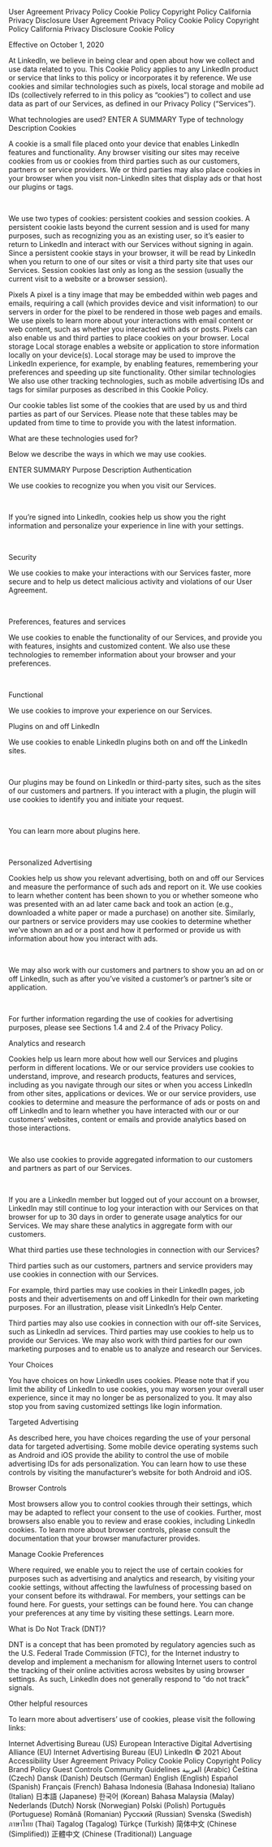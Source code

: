  
 
User Agreement
Privacy Policy
Cookie Policy
Copyright Policy
California Privacy Disclosure
User Agreement
Privacy Policy
Cookie Policy
Copyright Policy
California Privacy Disclosure
Cookie Policy

Effective on October 1, 2020

At LinkedIn, we believe in being clear and open about how we collect and use data related to you. This Cookie Policy applies to any LinkedIn product or service that links to this policy or incorporates it by reference. We use cookies and similar technologies such as pixels, local storage and mobile ad IDs (collectively referred to in this policy as “cookies”) to collect and use data as part of our Services, as defined in our Privacy Policy (“Services”).

What technologies are used?
ENTER A SUMMARY
Type of technology	Description
Cookies	

A cookie is a small file placed onto your device that enables LinkedIn features and functionality. Any browser visiting our sites may receive cookies from us or cookies from third parties such as our customers, partners or service providers. We or third parties may also place cookies in your browser when you visit non-LinkedIn sites that display ads or that host our plugins or tags.

 

We use two types of cookies: persistent cookies and session cookies. A persistent cookie lasts beyond the current session and is used for many purposes, such as recognizing you as an existing user, so it’s easier to return to LinkedIn and interact with our Services without signing in again. Since a persistent cookie stays in your browser, it will be read by LinkedIn when you return to one of our sites or visit a third party site that uses our Services. Session cookies last only as long as the session (usually the current visit to a website or a browser session).


Pixels	A pixel is a tiny image that may be embedded within web pages and emails, requiring a call (which provides device and visit information) to our servers in order for the pixel to be rendered in those web pages and emails. We use pixels to learn more about your interactions with email content or web content, such as whether you interacted with ads or posts. Pixels can also enable us and third parties to place cookies on your browser.
Local storage	Local storage enables a website or application to store information locally on your device(s). Local storage may be used to improve the LinkedIn experience, for example, by enabling features, remembering your preferences and speeding up site functionality.
Other similar technologies	We also use other tracking technologies, such as mobile advertising IDs and tags for similar purposes as described in this Cookie Policy.




Our cookie tables list some of the cookies that are used by us and third parties as part of our Services. Please note that these tables may be updated from time to time to provide you with the latest information.

What are these technologies used for?

Below we describe the ways in which we may use cookies.

ENTER SUMMARY
Purpose	Description
Authentication	

We use cookies to recognize you when you visit our Services.

 

If you’re signed into LinkedIn, cookies help us show you the right information and personalize your experience in line with your settings.

 


Security	

We use cookies to make your interactions with our Services faster, more secure and to help us detect malicious activity and violations of our User Agreement.

 


Preferences, features and services	

We use cookies to enable the functionality of our Services, and provide you with features, insights and customized content. We also use these technologies to remember information about your browser and your preferences.

 


Functional	

We use cookies to improve your experience on our Services.


Plugins on and off LinkedIn	

We use cookies to enable LinkedIn plugins both on and off the LinkedIn sites.

 

Our plugins may be found on LinkedIn or third-party sites, such as the sites of our customers and partners. If you interact with a plugin, the plugin will use cookies to identify you and initiate your request.

 

You can learn more about plugins here.

 


Personalized Advertising	

Cookies help us show you relevant advertising, both on and off our Services and measure the performance of such ads and report on it. We use cookies to learn whether content has been shown to you or whether someone who was presented with an ad later came back and took an action (e.g., downloaded a white paper or made a purchase) on another site. Similarly, our partners or service providers may use cookies to determine whether we’ve shown an ad or a post and how it performed or provide us with information about how you interact with ads.

 

We may also work with our customers and partners to show you an ad on or off LinkedIn, such as after you’ve visited a customer’s or partner’s site or application.

 

For further information regarding the use of cookies for advertising purposes, please see Sections 1.4 and 2.4 of the Privacy Policy.


Analytics and research	

Cookies help us learn more about how well our Services and plugins perform in different locations. We or our service providers use cookies to understand, improve, and research products, features and services, including as you navigate through our sites or when you access LinkedIn from other sites, applications or devices. We or our service providers, use cookies to determine and measure the performance of ads or posts on and off LinkedIn and to learn whether you have interacted with our or our customers’ websites, content or emails and provide analytics based on those interactions.

 

We also use cookies to provide aggregated information to our customers and partners as part of our Services.

 

If you are a LinkedIn member but logged out of your account on a browser, LinkedIn may still continue to log your interaction with our Services on that browser for up to 30 days in order to generate usage analytics for our Services. We may share these analytics in aggregate form with our customers.




What third parties use these technologies in connection with our Services?

Third parties such as our customers, partners and service providers may use cookies in connection with our Services.

For example, third parties may use cookies in their LinkedIn pages, job posts and their advertisements on and off LinkedIn for their own marketing purposes. For an illustration, please visit LinkedIn’s Help Center.

Third parties may also use cookies in connection with our off-site Services, such as LinkedIn ad services. Third parties may use cookies to help us to provide our Services. We may also work with third parties for our own marketing purposes and to enable us to analyze and research our Services.

Your Choices

You have choices on how LinkedIn uses cookies. Please note that if you limit the ability of LinkedIn to use cookies, you may worsen your overall user experience, since it may no longer be as personalized to you. It may also stop you from saving customized settings like login information.

Targeted Advertising

As described here, you have choices regarding the use of your personal data for targeted advertising. Some mobile device operating systems such as Android and iOS provide the ability to control the use of mobile advertising IDs for ads personalization. You can learn how to use these controls by visiting the manufacturer’s website for both Android and iOS.

Browser Controls

Most browsers allow you to control cookies through their settings, which may be adapted to reflect your consent to the use of cookies. Further, most browsers also enable you to review and erase cookies, including LinkedIn cookies. To learn more about browser controls, please consult the documentation that your browser manufacturer provides.

Manage Cookie Preferences

Where required, we enable you to reject the use of certain cookies for purposes such as advertising and analytics and research, by visiting your cookie settings, without affecting the lawfulness of processing based on your consent before its withdrawal. For members, your settings can be found here. For guests, your settings can be found here. You can change your preferences at any time by visiting these settings. Learn more.

What is Do Not Track (DNT)?

DNT is a concept that has been promoted by regulatory agencies such as the U.S. Federal Trade Commission (FTC), for the Internet industry to develop and implement a mechanism for allowing Internet users to control the tracking of their online activities across websites by using browser settings. As such, LinkedIn does not generally respond to “do not track” signals.

Other helpful resources

To learn more about advertisers’ use of cookies, please visit the following links:

Internet Advertising Bureau (US)
European Interactive Digital Advertising Alliance (EU)
Internet Advertising Bureau (EU)
LinkedIn © 2021
About
Accessibility
User Agreement
Privacy Policy
Cookie Policy
Copyright Policy
Brand Policy
Guest Controls
Community Guidelines
العربية (Arabic)
Čeština (Czech)
Dansk (Danish)
Deutsch (German)
English (English)
Español (Spanish)
Français (French)
Bahasa Indonesia (Bahasa Indonesia)
Italiano (Italian)
日本語 (Japanese)
한국어 (Korean)
Bahasa Malaysia (Malay)
Nederlands (Dutch)
Norsk (Norwegian)
Polski (Polish)
Português (Portuguese)
Română (Romanian)
Русский (Russian)
Svenska (Swedish)
ภาษาไทย (Thai)
Tagalog (Tagalog)
Türkçe (Turkish)
简体中文 (Chinese (Simplified))
正體中文 (Chinese (Traditional))
Language